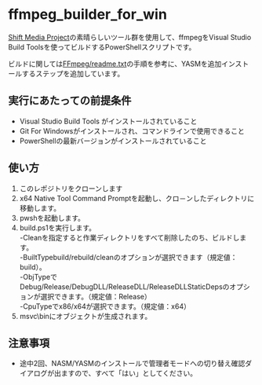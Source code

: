 # ffmpeg_builder_for_win

[Shift Media Project](https://shiftmediaproject.github.io/)の素晴らしいツール群を使用して、ffmpegをVisual Studio Build Toolsを使ってビルドするPowerShellスクリプトです。

ビルドに関しては[FFmpeg/readme\.txt](https://github.com/ShiftMediaProject/FFmpeg/blob/master/SMP/readme.txt)の手順を参考に、YASMを追加インストールするステップを追加しています。

## 実行にあたっての前提条件

* Visual Studio Build Tools がインストールされていること
* Git For Windowsがインストールされ、コマンドラインで使用できること
* PowerShellの最新バージョンがインストールされていること
## 使い方

1. このレポジトリをクローンします
2. x64 Native Tool Command Promptを起動し、クロ－ンしたディレクトリに移動します。
3. pwshを起動します。
4. build.ps1を実行します。<br>
-Cleanを指定すると作業ディレクトリをすべて削除したのち、ビルドします。<br>
-BuiltTypebuild/rebuild/cleanのオプションが選択できます（規定値：build）。<br>
-ObjTypeでDebug/Release/DebugDLL/ReleaseDLL/ReleaseDLLStaticDepsのオプションが選択できます。（規定値：Release）<br>
-CpuTypeでx86/x64が選択できます。（規定値：x64）
5. msvc\binにオブジェクトが生成されます。

## 注意事項

* 途中2回、NASM/YASMのインストールで管理者モードへの切り替え確認ダイアログが出ますので、すべて「はい」としてください。
